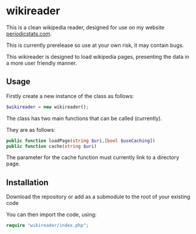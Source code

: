 # wikireader
This is a clean wikipedia reader, designed for use on my website [periodicstats.com](https://periodicstats.com).

This is currently prerelease so use at your own risk, it may contain bugs.

This wikireader is designed to load wikipedia pages, presenting the data in a more user friendly manner.

## Usage

Firstly create a new instance of the class as follows:

```php
$wikireader = new wikireader();
```

The class has two main functions that can be called (currently).

They are as follows:

```php
public function loadPage(string $uri,[bool $useCaching])
public function cache(string $uri)
```

The parameter for the cache function must currently link to a directory page.

## Installation

Download the repository or add as a submodule to the root of your existing code

You can then import the code, using:
```php
require "wikireader/index.php";
```
